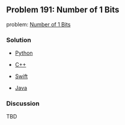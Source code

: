 ## Problem 191: Number of 1 Bits

problem: [Number of 1 Bits](https://leetcode.com/problems/number-of-1-bits/)

### Solution

- [Python](../python/problem191.py)

- [C++](../cpp/problem191.cpp)

- [Swift](../swift/problem191.swift)

- [Java](../java/problem191.java)
### Discussion

TBD

